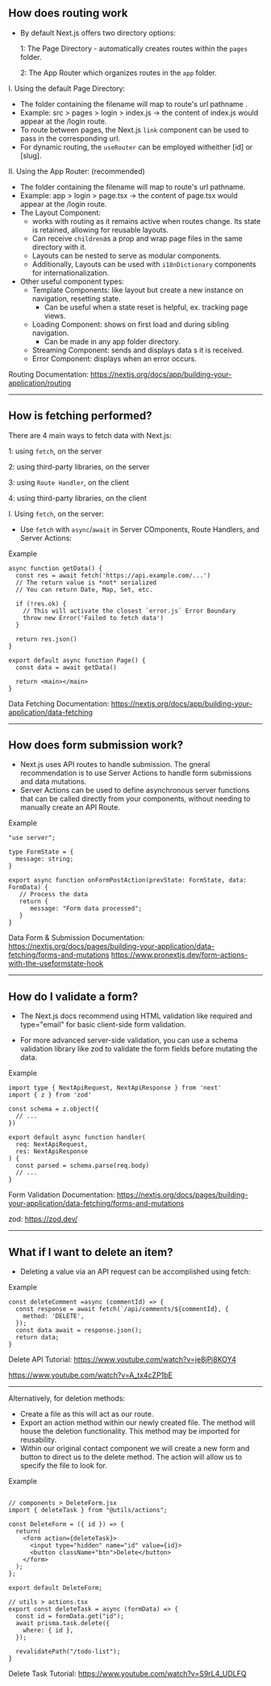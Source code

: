 ## How does routing work
- By default Next.js offers two directory options:

  1: The Page Directory - automatically creates routes within the `pages` folder.

  2: The App Router which organizes routes in the `app` folder.

I. Using the default Page Directory:

  - The folder containing the filename will map to route's url pathname .
  - Example: src > pages > login > index.js -> the content of index.js would appear at the /login route.
  - To route between pages, the Next.js `link` component can be used to pass in the corresponding url.
  - For dynamic routing, the `useRouter` can be employed witheither [id] or [slug].

II. Using the App Router: (recommended)

  - The folder containing the filename will map to route's url pathname.
  - Example: app > login > page.tsx -> the content of page.tsx would appear at the /login route.
  - The Layout Component:
      - works with routing as it remains active when routes change. Its state is retained, allowing for reusable layouts.
      - Can receive `children`as a prop and wrap page files in the same directory with it.
      - Layouts can be nested to serve as modular components. 
      - Additionally, Layouts can be used with `i18nDictionary` components for internationalization.
  - Other useful component types:
      - Template Components: like layout but create a new instance on navigation, resetting state.
          - Can be useful when a state reset is helpful, ex. tracking page views.
      - Loading Component: shows on first load and during sibling navigation.
          - Can be made in any app folder directory.
      - Streaming Component: sends and displays data s it is received.
      - Error Component: displays when an error occurs.

Routing Documentation:
https://nextjs.org/docs/app/building-your-application/routing

---

## How is fetching performed?
There are 4 main ways to fetch data with Next.js:

 1: using `fetch`, on the server

 2: using third-party libraries, on the server

 3: using `Route Handler`, on the client

 4: using third-party libraries, on the client

I. Using  `fetch`, on the server:

  - Use `fetch` with `async`/`await` in Server COmponents, Route Handlers, and Server Actions:

Example
```
async function getData() {
  const res = await fetch('https://api.example.com/...')
  // The return value is *not* serialized
  // You can return Date, Map, Set, etc.
 
  if (!res.ok) {
    // This will activate the closest `error.js` Error Boundary
    throw new Error('Failed to fetch data')
  }
 
  return res.json()
}
 
export default async function Page() {
  const data = await getData()
 
  return <main></main>
}
```

Data Fetching Documentation:
https://nextjs.org/docs/app/building-your-application/data-fetching

---

## How does form submission work?
- Next.js uses API routes to handle submission. The gneral recommendation is to use Server Actions to handle form submissions and data mutations.
- Server Actions can be used to define asynchronous server functions that can be called directly from your components, without needing to manually create an API Route.

Example
```
"use server";

type FormState = {
  message: string;
}

export async function onFormPostAction(prevState: FormState, data: FormData) {
   // Process the data
   return {
      message: "Form data processed";
   }
}
```

Data Form & Submission Documentation:
https://nextjs.org/docs/pages/building-your-application/data-fetching/forms-and-mutations
https://www.pronextjs.dev/form-actions-with-the-useformstate-hook


---

## How do I validate a form?

 - The Next.js docs recommend using HTML validation like required and type="email" for basic client-side form validation.

- For more advanced server-side validation, you can use a schema validation library like zod
to validate the form fields before mutating the data.

Example
```
import type { NextApiRequest, NextApiResponse } from 'next'
import { z } from 'zod'
 
const schema = z.object({
  // ...
})
 
export default async function handler(
  req: NextApiRequest,
  res: NextApiResponse
) {
  const parsed = schema.parse(req.body)
  // ...
}
```

Form Validation Documentation:
https://nextjs.org/docs/pages/building-your-application/data-fetching/forms-and-mutations

zod:
https://zod.dev/

---

## What if I want to delete an item?

- Deleting a value via an API request can be accomplished using fetch:

Example
```
const deleteComment =async (commentId) => {
  const response = await fetch(`/api/comments/${commentId}, {
    method: 'DELETE',
  });
  const data await = response.json();
  return data;
}
```

Delete API Tutorial:
https://www.youtube.com/watch?v=je8jPi8KOY4

https://www.youtube.com/watch?v=A_tx4cZP1bE

---

Alternatively, for deletion methods:
- Create a file as this will act as our route.
- Export an action method within our newly created file. The method will house the deletion functionality. This method may be imported for reusability.
- Within our original contact component we will create a new form and button to direct us to the delete method. The action will allow us to specify the file to look for.

Example
```

// components > DeleteForm.jsx
import { deleteTask } from "@utils/actions";

const DeleteForm = ({ id }) => {
  return(
    <form action={deleteTask}>
      <input type="hidden" name="id" value={id}>
      <button className+"btn">Delete</button>
    </form>
  );
};

export default DeleteForm;

// utils > actions.tsx
export const deleteTask = async (formData) => {
  const id = formData.get("id");
  await prisma.task.delete({
    where: { id },
  });

  revalidatePath("/todo-list");
}

```

Delete Task Tutorial:
https://www.youtube.com/watch?v=S9rL4_UDLFQ


```